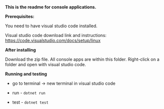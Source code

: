 **This is the readme for console applications.**

**Prerequisites:**

You need to have visual studio code installed. 

Visual studio code download link and instructions: https://code.visualstudio.com/docs/setup/linux  

**After installing**

Download the zip file. All console apps are within this folder. Right-click on a folder and open with visual studio code. 


**Running and testing**

* go to terminal -> new terminal in visual studio code

* run - ```dotnet run```

* test - ```dotnet test```
